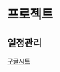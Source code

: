 # 프로젝트

## 일정관리

[구글시트](https://docs.google.com/spreadsheets/d/1b1e-LViBpw9x0WHoBi6NbNIejE0as57JXm7uGB9Ble4/edit?usp=sharing)
